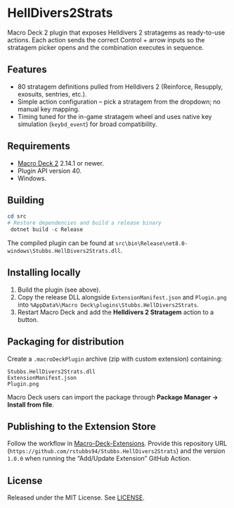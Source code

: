 ﻿# HellDivers2Strats

Macro Deck 2 plugin that exposes Helldivers 2 stratagems as ready-to-use actions. Each action sends the correct Control + arrow inputs so the stratagem picker opens and the combination executes in sequence.

## Features
- 80 stratagem definitions pulled from Helldivers 2 (Reinforce, Resupply, exosuits, sentries, etc.).
- Simple action configuration – pick a stratagem from the dropdown; no manual key mapping.
- Timing tuned for the in-game stratagem wheel and uses native key simulation (`keybd_event`) for broad compatibility.

## Requirements
- [Macro Deck 2](https://macrodeck.org/) 2.14.1 or newer.
- Plugin API version 40.
- Windows.

## Building
```powershell
cd src
# Restore dependencies and build a release binary
 dotnet build -c Release
```
The compiled plugin can be found at `src\bin\Release\net8.0-windows\Stubbs.HellDivers2Strats.dll`.

## Installing locally
1. Build the plugin (see above).
2. Copy the release DLL alongside `ExtensionManifest.json` and `Plugin.png` into `%AppData%\Macro Deck\plugins\Stubbs.HellDivers2Strats`.
3. Restart Macro Deck and add the **Helldivers 2 Stratagem** action to a button.

## Packaging for distribution
Create a `.macroDeckPlugin` archive (zip with custom extension) containing:
```
Stubbs.HellDivers2Strats.dll
ExtensionManifest.json
Plugin.png
```
Macro Deck users can import the package through **Package Manager → Install from file**.

## Publishing to the Extension Store
Follow the workflow in [Macro-Deck-Extensions](https://github.com/Macro-Deck-App/Macro-Deck-Extensions#readme). Provide this repository URL (`https://github.com/rstubbs94/Stubbs.HellDivers2Strats`) and the version `1.0.0` when running the “Add/Update Extension” GitHub Action.

## License
Released under the MIT License. See [LICENSE](LICENSE).
